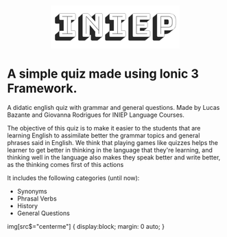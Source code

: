 <p align="center">
  <img src="src/assets/imgs/CAPA.png">
</p>

# A simple quiz made using Ionic 3 Framework.


A didatic english quiz with grammar and general questions. Made by Lucas Bazante and Giovanna Rodrigues for INIEP Language Courses.

The objective of this quiz is to make it easier to the students that are learning English to assimilate better the grammar topics and general phrases said in English. We think that playing games like quizzes helps the learner to get better in thinking in the language that they're learning, and thinking well in the language also makes they speak better and write better, as the thinking comes first of this actions

It includes the following categories (until now):
* Synonyms
* Phrasal Verbs
* History
* General Questions


img[src$="centerme"] {
  display:block;
  margin: 0 auto;
}
